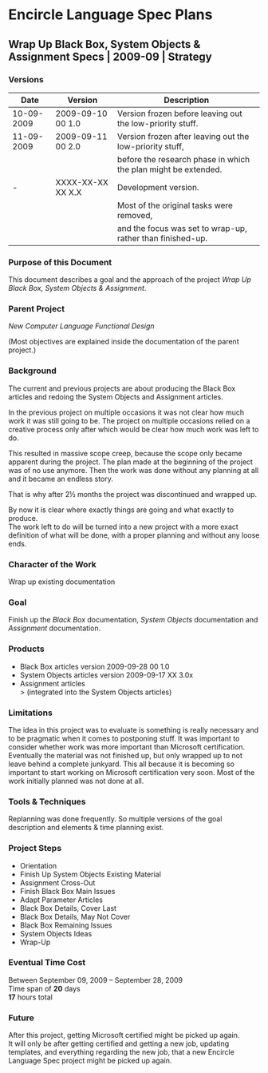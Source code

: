 ﻿Encircle Language Spec Plans
============================

Wrap Up Black Box, System Objects & Assignment Specs | 2009-09 | Strategy
-------------------------------------------------------------------------

### Versions

| Date       | Version            | Description                                                    |
|------------|--------------------|----------------------------------------------------------------|
| 10-09-2009 | 2009-09-10 00  1.0 | Version frozen before leaving out the low-priority stuff.      |
| 11-09-2009 | 2009-09-11 00  2.0 | Version frozen after leaving out the low-priority stuff,       |
|            |                    | before the research phase in which the plan might be extended. |
| -          | XXXX-XX-XX XX  X.X | Development version.                                           |
|            |                    | Most of the original tasks were removed,                       |
|            |                    | and the focus was set to wrap-up, rather than finished-up.     |

### Purpose of this Document

This document describes a goal and the approach of the project *Wrap Up Black Box, System Objects & Assignment*.

### Parent Project

*New Computer Language Functional Design*

(Most objectives are explained inside the documentation of the parent project.)

### Background

The current and previous projects are about producing the Black Box articles and redoing the System Objects and Assignment articles.

In the previous project on multiple occasions it was not clear how much work it was still going to be. The project on multiple occasions relied on a creative process only after which would be clear how much work was left to do.

This resulted in massive scope creep, because the scope only became apparent during the project. The plan made at the beginning of the project was of no use anymore. Then the work was done without any planning at all and it became an endless story.

That is why after 2½ months the project was discontinued and wrapped up.

By now it is clear where exactly things are going and what exactly to produce.  
The work left to do will be turned into a new project with a more exact definition of what will be done, with a proper planning and without any loose ends.

### Character of the Work

Wrap up existing documentation

### Goal

Finish up the *Black Box* documentation, *System Objects* documentation and *Assignment* documentation.

### Products

- Black Box articles  version  2009-09-28 00  1.0
- System Objects articles  version  2009-09-17 XX  3.0x
- Assignment articles  
  \> (integrated into the System Objects articles)

### Limitations

The idea in this project was to evaluate is something is really necessary and to be pragmatic when it comes to postponing stuff. It was important to consider whether work was more important than Microsoft certification. Eventually the material was not finished up, but only wrapped up to not leave behind a complete junkyard. This all because it is becoming so important to start working on Microsoft certification very soon. Most of the work initially planned was not done at all.

### Tools & Techniques

Replanning was done frequently. So multiple versions of the goal description and elements & time planning exist.

### Project Steps

- Orientation
- Finish Up System Objects Existing Material
- Assignment Cross-Out
- Finish Black Box Main Issues
- Adapt Parameter Articles
- Black Box Details, Cover Last
- Black Box Details, May Not Cover
- Black Box Remaining Issues
- System Objects Ideas
- Wrap-Up

### Eventual Time Cost

Between September 09, 2009 – September 28, 2009  
Time span of __20__ days  
__17__ hours total  

### Future

After this project, getting Microsoft certified might be picked up again.    
It will only be after getting certified and getting a new job, updating templates, and everything regarding the new job, that a new Encircle Language Spec project might be picked up again.